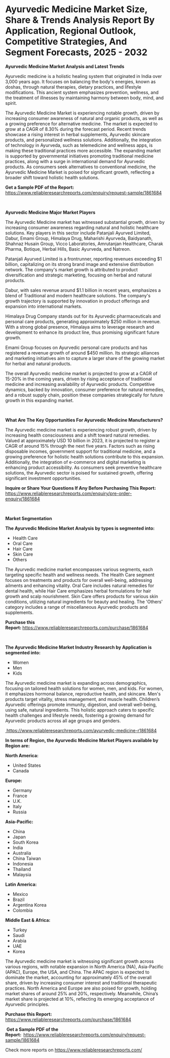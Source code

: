 <p><h1>Ayurvedic Medicine Market Size, Share & Trends Analysis Report By Application, Regional Outlook, Competitive Strategies, And Segment Forecasts, 2025 - 2032</h1></p><p><strong>Ayurvedic Medicine Market Analysis and Latest Trends</strong></p>
<p><p>Ayurvedic medicine is a holistic healing system that originated in India over 3,000 years ago. It focuses on balancing the body's energies, known as doshas, through natural therapies, dietary practices, and lifestyle modifications. This ancient system emphasizes prevention, wellness, and the treatment of illnesses by maintaining harmony between body, mind, and spirit.</p><p>The Ayurvedic Medicine Market is experiencing notable growth, driven by increasing consumer awareness of natural and organic products, as well as a growing preference for alternative medicine. The market is expected to grow at a CAGR of 8.30% during the forecast period. Recent trends showcase a rising interest in herbal supplements, Ayurvedic skincare products, and personalized wellness solutions. Additionally, the integration of technology in Ayurveda, such as telemedicine and wellness apps, is making these traditional practices more accessible. The expanding market is supported by governmental initiatives promoting traditional medicine practices, along with a surge in international demand for Ayurvedic products. As consumers seek alternatives to conventional medicine, the Ayurvedic Medicine Market is poised for significant growth, reflecting a broader shift toward holistic health solutions.</p></p>
<p><strong>Get a Sample PDF of the Report:&nbsp;</strong> <a href="https://www.reliableresearchreports.com/enquiry/request-sample/1861684?utm_campaign=34&utm_medium=2&utm_source=Github&utm_content=ia&utm_term=03032025&utm_id=ayurvedic-medicine">https://www.reliableresearchreports.com/enquiry/request-sample/1861684</a></p>
<p>&nbsp;</p>
<p><strong>Ayurvedic Medicine Major Market Players</strong></p>
<p><p>The Ayurvedic Medicine market has witnessed substantial growth, driven by increasing consumer awareness regarding natural and holistic healthcare solutions. Key players in this sector include Patanjali Ayurved Limited, Dabur, Emami Group, Himalaya Drug, Maharishi Ayurveda, Baidyanath, Shahnaz Husain Group, Vicco Laboratories, Amrutanjan Healthcare, Charak Pharma, Botique, Herbal Hills, Basic Ayurveda, and Natreon.</p><p>Patanjali Ayurved Limited is a frontrunner, reporting revenues exceeding $1 billion, capitalizing on its strong brand image and extensive distribution network. The company's market growth is attributed to product diversification and strategic marketing, focusing on herbal and natural products.</p><p>Dabur, with sales revenue around $1.1 billion in recent years, emphasizes a blend of Traditional and modern healthcare solutions. The company's growth trajectory is supported by innovation in product offerings and expansion into international markets.</p><p>Himalaya Drug Company stands out for its Ayurvedic pharmaceuticals and personal care products, generating approximately $250 million in revenue. With a strong global presence, Himalaya aims to leverage research and development to enhance its product line, thus promising significant future growth.</p><p>Emami Group focuses on Ayurvedic personal care products and has registered a revenue growth of around $450 million. Its strategic alliances and marketing initiatives aim to capture a larger share of the growing market for herbal and natural products.</p><p>The overall Ayurvedic medicine market is projected to grow at a CAGR of 15-20% in the coming years, driven by rising acceptance of traditional medicine and increasing availability of Ayurvedic products. Competitive dynamics, backed by innovation, consumer preference for natural remedies, and a robust supply chain, position these companies strategically for future growth in this expanding market.</p></p>
<p>&nbsp;</p>
<p><strong>What Are The Key Opportunities For Ayurvedic Medicine Manufacturers?</strong></p>
<p><p>The Ayurvedic medicine market is experiencing robust growth, driven by increasing health consciousness and a shift toward natural remedies. Valued at approximately USD 10 billion in 2023, it is projected to register a CAGR of around 15% through the next five years. Factors such as rising disposable incomes, government support for traditional medicine, and a growing preference for holistic health solutions contribute to this expansion. Additionally, the integration of e-commerce and digital marketing is enhancing product accessibility. As consumers seek preventive healthcare solutions, the Ayurvedic sector is poised for sustained growth, offering significant investment opportunities.</p></p>
<p><strong>Inquire or Share Your Questions If Any Before Purchasing This Report:</strong> <a href="https://www.reliableresearchreports.com/enquiry/pre-order-enquiry/1861684?utm_campaign=34&utm_medium=2&utm_source=Github&utm_content=ia&utm_term=03032025&utm_id=ayurvedic-medicine">https://www.reliableresearchreports.com/enquiry/pre-order-enquiry/1861684</a></p>
<p>&nbsp;</p>
<p><strong>Market Segmentation</strong></p>
<p><strong>The Ayurvedic Medicine Market Analysis by types is segmented into:</strong></p>
<p><ul><li>Health Care</li><li>Oral Care</li><li>Hair Care</li><li>Skin Care</li><li>Others</li></ul></p>
<p><p>The Ayurvedic medicine market encompasses various segments, each targeting specific health and wellness needs. The Health Care segment focuses on treatments and products for overall well-being, addressing ailments and enhancing vitality. Oral Care includes natural remedies for dental health, while Hair Care emphasizes herbal formulations for hair growth and scalp nourishment. Skin Care offers products for various skin conditions, utilizing natural ingredients for beauty and healing. The 'Others' category includes a range of miscellaneous Ayurvedic products and supplements.</p></p>
<p><strong>Purchase this Report:&nbsp;</strong><a href="https://www.reliableresearchreports.com/purchase/1861684?utm_campaign=34&utm_medium=2&utm_source=Github&utm_content=ia&utm_term=03032025&utm_id=ayurvedic-medicine">https://www.reliableresearchreports.com/purchase/1861684</a></p>
<p>&nbsp;</p>
<p><strong>The Ayurvedic Medicine Market Industry Research by Application is segmented into:</strong></p>
<p><ul><li>Women</li><li>Men</li><li>Kids</li></ul></p>
<p><p>The Ayurvedic medicine market is expanding across demographics, focusing on tailored health solutions for women, men, and kids. For women, it emphasizes hormonal balance, reproductive health, and skincare. Men's products target vitality, stress management, and muscle health. Children’s Ayurvedic offerings promote immunity, digestion, and overall well-being, using safe, natural ingredients. This holistic approach caters to specific health challenges and lifestyle needs, fostering a growing demand for Ayurvedic products across all age groups and genders.</p></p>
<p><a href="https://www.reliableresearchreports.com/ayurvedic-medicine-r1861684?utm_campaign=34&utm_medium=2&utm_source=Github&utm_content=ia&utm_term=03032025&utm_id=ayurvedic-medicine">&nbsp;https://www.reliableresearchreports.com/ayurvedic-medicine-r1861684</a></p>
<p><strong>In terms of Region, the Ayurvedic Medicine Market Players available by Region are:</strong></p>
<p>
    <p> <strong> North America: </strong>
        <ul>
            <li>United States</li>
            <li>Canada</li>
        </ul>
        </p> 
    <p> <strong> Europe: </strong>
        <ul>
            <li>Germany</li>
            <li>France</li>
            <li>U.K.</li>
            <li>Italy</li>
            <li>Russia</li>
        </ul>
        </p> 
    <p> <strong> Asia-Pacific: </strong>
        <ul>
            <li>China</li>
            <li>Japan</li>
            <li>South Korea</li>
            <li>India</li>
            <li>Australia</li>
            <li>China Taiwan</li>
            <li>Indonesia</li>
            <li>Thailand</li>
            <li>Malaysia</li>
        </ul>
        </p> 
    <p> <strong> Latin America: </strong>
        <ul>
            <li>Mexico</li>
            <li>Brazil</li>
            <li>Argentina Korea</li>
            <li>Colombia</li>
        </ul>
        </p> 
    <p> <strong> Middle East & Africa: </strong>
        <ul>
            <li>Turkey</li>
            <li>Saudi</li>
            <li>Arabia</li>
            <li>UAE</li>
            <li>Korea</li>
        </ul>
    </p>
    </p>
<p><p>The Ayurvedic medicine market is witnessing significant growth across various regions, with notable expansion in North America (NA), Asia-Pacific (APAC), Europe, the USA, and China. The APAC region is expected to dominate the market, accounting for approximately 45% of the overall share, driven by increasing consumer interest and traditional therapeutic practices. North America and Europe are also poised for growth, holding market shares of around 25% and 20%, respectively. Meanwhile, China’s market share is projected at 10%, reflecting its emerging acceptance of Ayurvedic principles.</p></p>
<p><strong>Purchase this Report: </strong><a href="https://www.reliableresearchreports.com/purchase/1861684?utm_campaign=34&utm_medium=2&utm_source=Github&utm_content=ia&utm_term=03032025&utm_id=ayurvedic-medicine">https://www.reliableresearchreports.com/purchase/1861684</a></p>
<p>&nbsp;<strong>Get a Sample PDF of the Report:&nbsp;&nbsp;</strong><a href="https://www.reliableresearchreports.com/enquiry/request-sample/1861684?utm_campaign=34&utm_medium=2&utm_source=Github&utm_content=ia&utm_term=03032025&utm_id=ayurvedic-medicine">https://www.reliableresearchreports.com/enquiry/request-sample/1861684</a></p>
<p><strong></strong></p>
<p>Check more reports on <a href="https://www.reliableresearchreports.com/?utm_campaign=34&utm_medium=2&utm_source=Github&utm_content=ia&utm_term=03032025&utm_id=ayurvedic-medicine">https://www.reliableresearchreports.com/</a></p>